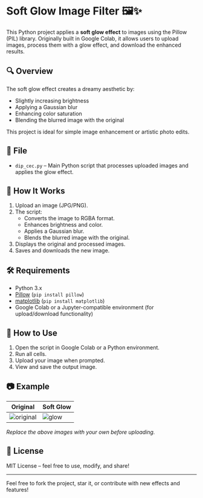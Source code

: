 # Soft Glow Image Filter 🖼✨

This Python project applies a **soft glow effect** to images using the Pillow (PIL) library. Originally built in Google Colab, it allows users to upload images, process them with a glow effect, and download the enhanced results.

## 🔍 Overview

The soft glow effect creates a dreamy aesthetic by:
- Slightly increasing brightness
- Applying a Gaussian blur
- Enhancing color saturation
- Blending the blurred image with the original

This project is ideal for simple image enhancement or artistic photo edits.

## 📂 File

- `dip_cec.py` – Main Python script that processes uploaded images and applies the glow effect.

## 🚀 How It Works

1. Upload an image (JPG/PNG).
2. The script:
   - Converts the image to RGBA format.
   - Enhances brightness and color.
   - Applies a Gaussian blur.
   - Blends the blurred image with the original.
3. Displays the original and processed images.
4. Saves and downloads the new image.

## 🛠 Requirements

- Python 3.x
- [Pillow](https://pillow.readthedocs.io/en/stable/) (`pip install pillow`)
- [matplotlib](https://matplotlib.org/) (`pip install matplotlib`)
- Google Colab or a Jupyter-compatible environment (for upload/download functionality)

## 🔧 How to Use

1. Open the script in Google Colab or a Python environment.
2. Run all cells.
3. Upload your image when prompted.
4. View and save the output image.

## 📷 Example

| Original | Soft Glow |
|----------|-----------|
| ![original](example_original.png) | ![glow](example_glow.png) |

*Replace the above images with your own before uploading.*

## 📄 License

MIT License – feel free to use, modify, and share!

---

Feel free to fork the project, star it, or contribute with new effects and features!
